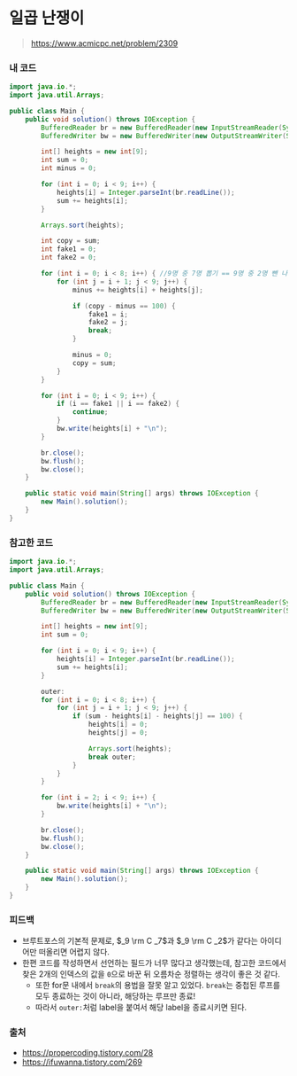 # 일곱 난쟁이

> https://www.acmicpc.net/problem/2309

### 내 코드

```java
import java.io.*;
import java.util.Arrays;

public class Main {
    public void solution() throws IOException {
        BufferedReader br = new BufferedReader(new InputStreamReader(System.in));
        BufferedWriter bw = new BufferedWriter(new OutputStreamWriter(System.out));

        int[] heights = new int[9];
        int sum = 0;
        int minus = 0;

        for (int i = 0; i < 9; i++) {
            heights[i] = Integer.parseInt(br.readLine());
            sum += heights[i];
        }

        Arrays.sort(heights);

        int copy = sum;
        int fake1 = 0;
        int fake2 = 0;

        for (int i = 0; i < 8; i++) { //9명 중 7명 뽑기 == 9명 중 2명 뺀 나머지
            for (int j = i + 1; j < 9; j++) {
                minus += heights[i] + heights[j];

                if (copy - minus == 100) {
                    fake1 = i;
                    fake2 = j;
                    break;
                }

                minus = 0;
                copy = sum;
            }
        }

        for (int i = 0; i < 9; i++) {
            if (i == fake1 || i == fake2) {
                continue;
            }
            bw.write(heights[i] + "\n");
        }

        br.close();
        bw.flush();
        bw.close();
    }

    public static void main(String[] args) throws IOException {
        new Main().solution();
    }
}
```

### 참고한 코드

```java
import java.io.*;
import java.util.Arrays;

public class Main {
    public void solution() throws IOException {
        BufferedReader br = new BufferedReader(new InputStreamReader(System.in));
        BufferedWriter bw = new BufferedWriter(new OutputStreamWriter(System.out));

        int[] heights = new int[9];
        int sum = 0;

        for (int i = 0; i < 9; i++) {
            heights[i] = Integer.parseInt(br.readLine());
            sum += heights[i];
        }

        outer:
        for (int i = 0; i < 8; i++) {
            for (int j = i + 1; j < 9; j++) {
                if (sum - heights[i] - heights[j] == 100) {
                    heights[i] = 0;
                    heights[j] = 0;

                    Arrays.sort(heights);
                    break outer;
                }
            }
        }

        for (int i = 2; i < 9; i++) {
            bw.write(heights[i] + "\n");
        }

        br.close();
        bw.flush();
        bw.close();
    }

    public static void main(String[] args) throws IOException {
        new Main().solution();
    }
}
```

### 피드백

- 브루트포스의 기본적 문제로, $_9 \rm C _7$과 $_9 \rm C _2$가 같다는 아이디어만 떠올리면 어렵지 않다.
- 한편 코드를 작성하면서 선언하는 필드가 너무 많다고 생각했는데, 참고한 코드에서 찾은 2개의 인덱스의 값을 `0`으로 바꾼 뒤 오름차순 정렬하는 생각이 좋은 것 같다.
    - 또한 for문 내에서 `break`의 용법을 잘못 알고 있었다. `break`는 중첩된 루프를 모두 종료하는 것이 아니라, 해당하는 루프만 종료!
    - 따라서 `outer:`처럼 label을 붙여서 해당 label을 종료시키면 된다.

### 출처

- https://propercoding.tistory.com/28
- https://ifuwanna.tistory.com/269
